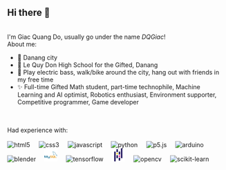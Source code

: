 ## Hi there 👋
<br>I'm Giac Quang Do, usually go under the name _DQGiac_!
<br>
About me:
- 📍 Danang city
- 🏫 Le Quy Don High School for the Gifted, Danang
- 🎲 Play electric bass, walk/bike around the city, hang out with friends in my free time
- ✨ Full-time Gifted Math student, part-time technophile, Machine Learning and AI optimist, Robotics enthusiast, Environment supporter, Competitive programmer, Game developer
<br>
<br>
Had experience with:
<br>
<br>
<div align="left">
  <img src="https://cdn.jsdelivr.net/gh/devicons/devicon/icons/html5/html5-original.svg" height="30" alt="html5"  />
  <img width="12" />
  <img src="https://cdn.jsdelivr.net/gh/devicons/devicon/icons/css3/css3-original.svg" height="30" alt="css3"  />
  <img width="12" />
  <img src="https://cdn.jsdelivr.net/gh/devicons/devicon/icons/javascript/javascript-original.svg" height="30" alt="javascript"  />
  <img width="12" />
  <img src="https://cdn.jsdelivr.net/gh/devicons/devicon/icons/python/python-original.svg" height="30" alt="python"  />
  <img width="12" />
  <img src="https://upload.wikimedia.org/wikipedia/commons/thumb/c/c6/P5.js_icon.svg/2048px-P5.js_icon.svg.png" height="30" alt="p5.js"  />
  <img width="12" />
  <img src="https://cdn.jsdelivr.net/gh/devicons/devicon/icons/arduino/arduino-original.svg" height="30" alt="arduino"  />
  <img width="12" />
  <img src="https://cdn.jsdelivr.net/gh/devicons/devicon/icons/blender/blender-original.svg" height="30" alt="blender"  />
  <img width="12" />
  <img src="https://raw.githubusercontent.com/devicons/devicon/master/icons/mysql/mysql-original-wordmark.svg" height="30" alt="MySQL" />
  <img width="12" />
  <img src="https://www.vectorlogo.zone/logos/tensorflow/tensorflow-icon.svg" height="30" alt="tensorflow" />
  <img width="12" />
  <img src="https://raw.githubusercontent.com/devicons/devicon/2ae2a900d2f041da66e950e4d48052658d850630/icons/pandas/pandas-original.svg" height="30" alt="pandas" />
  <img width="12" />
  <img src="https://www.vectorlogo.zone/logos/opencv/opencv-icon.svg" height="30" alt="opencv" />
  <img width="12" />
  <img src="https://upload.wikimedia.org/wikipedia/commons/0/05/Scikit_learn_logo_small.svg" height="30" alt="scikit-learn" />
  
</div>
